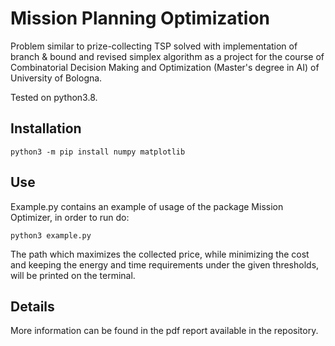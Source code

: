 # Mission Planning Optimization
Problem similar to prize-collecting TSP solved with implementation of branch &amp; bound and revised simplex algorithm
as a project for the course of Combinatorial Decision Making and Optimization (Master's degree in AI) of University of Bologna.

Tested on python3.8.

## Installation
```
python3 -m pip install numpy matplotlib
```

## Use
Example.py contains an example of usage of the package Mission Optimizer, in order to run do:
```
python3 example.py
```
The path which maximizes the collected price, while minimizing the cost and keeping the energy 
and time requirements under the given thresholds, will be printed on the terminal.

## Details
More information can be found in the pdf report available in the repository.
